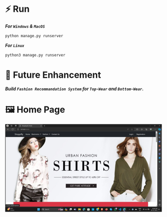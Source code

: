 # ⚡ Run 

***For `Windows` & `MacOS`*** 
``` bash
python manage.py runserver
```
***For `Linux`*** 
``` bash
python3 manage.py runserver
```

# 🧠 Future Enhancement 

***Build `Fashion Recommandation System` for `Top-Wear` and `Bottom-Wear`.***


# 🖼️ Home Page 
<div align=center>
<img src="https://github.com/radadiavasu/shoppifly/blob/master/media/productimg/homepage.jpg">


